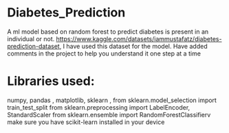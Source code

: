 # Diabetes_Prediction
 A ml model based on random forest to predict diabetes is present in an individual or not.
 https://www.kaggle.com/datasets/iammustafatz/diabetes-prediction-dataset, I have used this dataset for the model.
 Have added comments in the project to help you understand it one step at a time
# Libraries used:
numpy, pandas , matplotlib, sklearn , 
from sklearn.model_selection import train_test_split
from sklearn.preprocessing import LabelEncoder, StandardScaler
from sklearn.ensemble import RandomForestClassifierv
 make sure you have scikit-learn installed in your device
